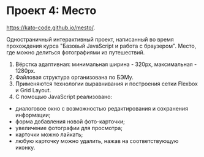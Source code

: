# Проект 4: Место 

https://kato-code.github.io/mesto/.

Одностраничный интерактивный проект, написанный во время прохождения курса "Базовый JavaScript и работа с браузером". 
Место, где можно делиться фотографиями из путешествий. 

1. Вёрстка адаптивная: минимальная ширина - 320px, максимальная - 1280px.
2. Файловая структура организована по БЭМу. 
3. Применяются технологии выравнивания и построения сетки Flexbox и Grid Layout. 
4. С помощью JavaScript реализовано: 
 * диалоговое окно с возможностью редактирования и сохранения информации; 
 * форма добавления новой фото-карточки; 
 * увеличение фотографии для просмотра; 
 * карточки можно лайкать; 
 * любую карточку можно удалить, нажав на соответствующую иконку.
